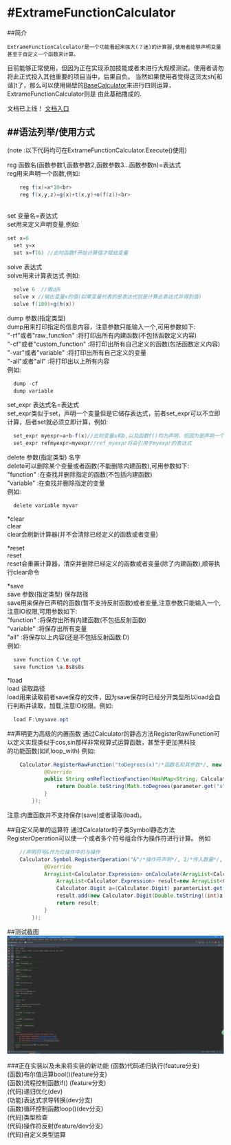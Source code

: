 #ExtrameFunctionCalculator
=====
##简介

	ExtrameFunctionCalculator是一个功能看起来强大(？迷)的计算器,使用者能够声明变量甚至于自定义一个函数来计算。
目前能够正常使用，但因为正在实现添加技能或者未进行大规模测试。使用者请勿将此正式投入其他重要的项目当中，后果自负。
当然如果使用者觉得这货太sh[和谐]t了，那么可以使用隔壁的[BaseCalculator](https://github.com/MikiraSora/BaseCalculator)来进行四则运算，ExtrameFunctionCalculator则是
由此基础撸成的.<br>

文档已上线！
[文档入口](https://mikirasora.github.io/ExtrameFunctionCalculator/)

##语法列举/使用方式    
------
(note :以下代码均可在ExtrameFunctionCalculator.Execute()使用)

reg 函数名(函数参数1,函数参数2,函数参数3...函数参数n)=表达式<br>
reg用来声明一个函数,例如:<br>
```java
	reg f(x)=x*10<br>
	reg f(x,y,z)=g(x)+t(x,y)+o(f(z))<br>
  
```

set 变量名=表达式<br>
set用来定义声明变量,例如:<br>
```java
set x=6
  set y=x
  set x=f(6) //此时函数f开始计算值才赋给变量
```


solve 表达式<br>
solve用来计算表达式 例如:<br>
```java
  solve 6  //输出6
  solve x //输出变量x的值(如果变量代表的是表达式则是计算此表达式并得到值)
  solve f(100)+g(h(x))
```

dump 参数(指定类型)<br>
dump用来打印指定的信息内容，注意参数只能输入一个,可用参数如下:<br>
  "-rf"或者"raw_function" :将打印出所有内建函数(不包括函数定义内容)<br>
  "-cf"或者"custom_function" :将打印出所有自己定义的函数(包括函数定义内容)<br>
  "-var"或者"variable" :将打印出所有自己定义的变量<br>
  "-all"或者"all" :将打印出以上所有内容<br>
例如:
```java
  dump -cf
  dump variable
```

set_expr 表达式名=表达式<br>
set_expr类似于set，声明一个变量但是它储存表达式，前者set_expr可以不立即计算，后者set就必须立即计算，例如:<br>
```java
  set_expr myexpr=a+b-f(x)//此时变量a和b,以及函数f()均为声明，但因为是声明一个表达式变量myexpr，并未开始计算，所以是可以的
  set_expr refmyexpr=myexpr//ref_myexpr将会引用于myexpr的表达式
```

delete 参数(指定类型) 名字<br>
delete可以删除某个变量或者函数(不能删除内建函数),可用参数如下:<br>
  "function" :在查找并删除指定的函数(不包括内建函数)<br>
  "variable" :在查找并删除指定的变量<br>
例如:<br>
```java
  delete variable myvar
```

*clear<br>
clear <br>
clear会刷新计算器(并不会清除已经定义的函数或者变量)<br>

*reset<br>
reset <br>
reset会重置计算器，清空并删除已经定义的函数或者变量(除了内建函数),顺带执行clear命令<br>

*save<br>
save 参数(指定类型) 保存路径<br>
save用来保存已声明的函数(暂不支持反射函数)或者变量,注意参数只能输入一个,注意IO权限,可用参数如下:<br>
  "function" :将保存出所有内建函数(不包括反射函数)<br>
  "variable" :将保存出所有变量<br>
  "all" :将保存以上内容(还是不包括反射函数:D)<br>
例如:
```java
  save function C:\e.opt
  save function \a.8s8s8s
```

*load<br>
load 读取路径<br>
load用来读取前者save保存的文件，因为save保存时已经分开类型所以load会自行判断并读取，加载,注意IO权限。例如:<br>
```java
  load F:\mysave.opt
```

##声明更为高级的内置函数
通过Calculator的静态方法RegisterRawFunction可以定义实现类似于cos,sin那样非常规算式运算函数，甚至于更加黑科技<br>的功能函数(如if,loop_with)
例如:
```java
	Calculator.RegisterRawFunction("toDegrees(x)"/*函数名和其参数*/, new Calculator.ReflectionFunction.OnReflectionFunction(){
            @Override
            public String onReflectionFunction(HashMap<String, Calculator.Variable> parameter/*参数列表*/, Calculator calculator/*调用的计算器*/)throws Exception{
                return Double.toString(Math.toDegrees(parameter.get("x").GetDigit().GetDouble()));
            }
        });
```
注意:内置函数并不支持保存(save)或者读取(load)。

##自定义简单的运算符
通过Calcalator的子类Symbol静态方法RegisterOperation可以使一个或者多个符号组合作为操作符进行计算。
例如
```java
	//声明符号&作为位操作中的与操作
	Calculator.Symbol.RegisterOperation("&"/*操作符声明*/, 2/*传入数量*/, 6f/*操作符优先级*/, new Calculator.Symbol.OperatorFunction() {
            @Override
            ArrayList<Calculator.Expression> onCalculate(ArrayList<Calculator.Expression> paramterList/*传入值列表*/, Calculator calculator/*调用的计算器*/) throws Exception {
                ArrayList<Calculator.Expression> result=new ArrayList<Calculator.Expression>();
                Calculator.Digit a=(Calculator.Digit) paramterList.get(0),b=(Calculator.Digit) paramterList.get(1);
                result.add(new Calculator.Digit(Double.toString((int)a.GetDouble()&(int)b.GetDouble())));
                return result;
            }
        });
```



##测试截图
![](https://github.com/MikiraSora/ExtrameFunctionCalculator/blob/master/picture/test.jpg)  

###正在实装以及未来将实装的新功能
(函数)代码递归执行(feature分支)<br>
(函数)布尔值运算bool()(feature分支)<br>
(函数)流程控制函数if() (feature分支)<br>
(代码)递归优化(dev)<br>
(功能)表达式求导转换(dev分支)<br>
(函数)循环控制函数loop()(dev分支)<br>
(代码)类型检查<br>
(代码)操作符反射(feature/dev分支)<br>
(代码)自定义类型运算<br>

